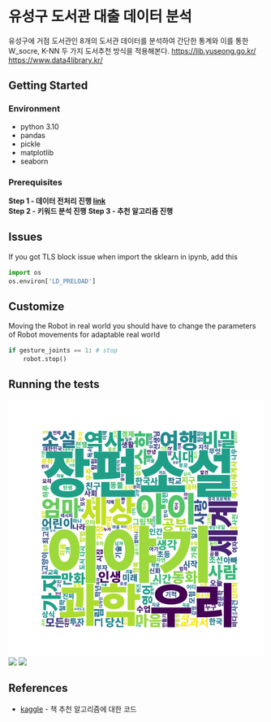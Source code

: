 # 유성구 도서관 대출 데이터 분석
유성구에 거점 도서관인 8개의 도서관 데이터를 분석하여 간단한 통계와 이를 통한 W_socre, K-NN 두 가지 도서추천 방식을 적용해본다. 
https://lib.yuseong.go.kr/
https://www.data4library.kr/

## Getting Started
### Environment
 - python 3.10
 - pandas
 - pickle
 - matplotlib
 - seaborn
### Prerequisites
**Step 1 - 데이터 전처리 진행 [link](https://forums.developer.nvidia.com/t/pytorch-for-jetson/72048)**   
**Step 2 - 키워드 분석 진행**
**Step 3 - 추천 알고리즘 진행**

## Issues
If you got TLS block issue when import the sklearn in ipynb, add this
```python
import os
os.environ['LD_PRELOAD']
```

## Customize
Moving the Robot in real world you should have to change the parameters of Robot movements  for adaptable real world
```python
if gesture_joints == 1: # stop
    robot.stop()
```

## Running the tests
![](/동감_워드클라우드.png)
![](imgs/run.gif)
![](imgs/backward.jpg)


## References
- [kaggle](http://github.com/NVIDIA-AI-IOT/jetcam) - 책 추천 알고리즘에 대한 코드
